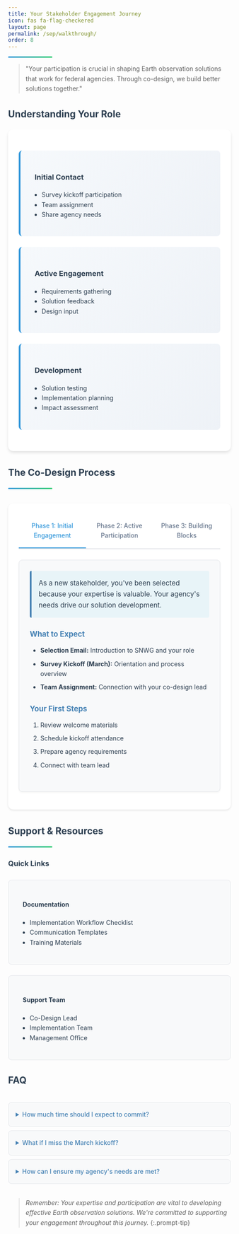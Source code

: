 ```yaml
---
title: Your Stakeholder Engagement Journey
icon: fas fa-flag-checkered
layout: page
permalink: /sep/walkthrough/
order: 8
---
```


<!--# Welcome to SNWG Co-Design-->
<div class="header-line"></div>

> "Your participation is crucial in shaping Earth observation solutions that work for federal agencies. Through co-design, we build better solutions together."

## Understanding Your Role

<div class="content-section">
    <div class="role-grid">
        <div class="role-card">
            <h3><i class="fas fa-rocket"></i> Initial Contact</h3>
            <ul>
                <li>Survey kickoff participation</li>
                <li>Team assignment</li>
                <li>Share agency needs</li>
            </ul>
        </div>
        <div class="role-card">
            <h3><i class="fas fa-users"></i> Active Engagement</h3>
            <ul>
                <li>Requirements gathering</li>
                <li>Solution feedback</li>
                <li>Design input</li>
            </ul>
        </div>
        <div class="role-card">
            <h3><i class="fas fa-cogs"></i> Development</h3>
            <ul>
                <li>Solution testing</li>
                <li>Implementation planning</li>
                <li>Impact assessment</li>
            </ul>
        </div>
    </div>
</div>

## The Co-Design Process
<div class="header-line"></div>

<div class="tabs-wrapper">
  <!-- Radio buttons -->
  <input type="radio" name="phase-tabs" id="phase1-tab" checked="checked">
  <input type="radio" name="phase-tabs" id="phase2-tab">
  <input type="radio" name="phase-tabs" id="phase3-tab">
  
  <!-- Labels -->
  <div class="tabs-nav">
    <label for="phase1-tab">Phase 1: Initial Engagement</label>
    <label for="phase2-tab">Phase 2: Active Participation</label>
    <label for="phase3-tab">Phase 3: Building Blocks</label>
  </div>
  
  <div class="tabs-content">
    <!-- Phase 1 Content -->
    <div id="phase1" class="tab-content">
      <div class="phase-card">
        <div class="phase-intro">
          <p class="tip-text">As a new stakeholder, you've been selected because your expertise is valuable. Your agency's needs drive our solution development.</p>
        </div>
        <div class="phase-section">
          <h4>What to Expect</h4>
          <ul class="phase-list">
            <li><strong>Selection Email:</strong> Introduction to SNWG and your role</li>
            <li><strong>Survey Kickoff (March):</strong> Orientation and process overview</li>
            <li><strong>Team Assignment:</strong> Connection with your co-design lead</li>
          </ul>
        </div>
        <div class="phase-section">
          <h4>Your First Steps</h4>
          <ol class="phase-list">
            <li>Review welcome materials</li>
            <li>Schedule kickoff attendance</li>
            <li>Prepare agency requirements</li>
            <li>Connect with team lead</li>
          </ol>
        </div>
      </div>
    </div>
    <!-- Phase 2 Content -->
    <div id="phase2" class="tab-content">
      <div class="timeline-section">
        <table class="styled-table">
          <thead>
            <tr>
              <th>Month</th>
              <th>Activities</th>
              <th>Deliverables</th>
            </tr>
          </thead>
          <tbody>
            <tr>
              <td>1-2</td>
              <td>Requirements gathering</td>
              <td>Agency needs document</td>
            </tr>
            <tr>
              <td>3-4</td>
              <td>Solution design workshops</td>
              <td>Design specifications</td>
            </tr>
            <tr>
              <td>5-6</td>
              <td>Review and feedback</td>
              <td>Feedback documentation</td>
            </tr>
            <tr>
              <td>7-8</td>
              <td>Implementation planning</td>
              <td>Deployment strategy</td>
            </tr>
          </tbody>
        </table>
      </div>
    </div>
    <!-- Phase 3 Content -->
    <div id="phase3" class="tab-content">
      <div class="blocks-container">
        <div class="block">
          <h4><i class="fas fa-handshake"></i> Trust & Transparency</h4>
          <ul>
            <li>Open communication</li>
            <li>Clear expectations</li>
            <li>Shared goals</li>
          </ul>
        </div>
        <div class="block">
          <h4><i class="fas fa-search"></i> Curiosity & Empathy</h4>
          <ul>
            <li>Understanding workflows</li>
            <li>Exploring constraints</li>
            <li>Identifying opportunities</li>
          </ul>
        </div>
        <div class="block">
          <h4><i class="fas fa-lightbulb"></i> Ingenuity & Creativity</h4>
          <ul>
            <li>Problem-solving</li>
            <li>Innovation</li>
            <li>Practical solutions</li>
          </ul>
        </div>
      </div>
    </div>
  </div>
</div>


## Support & Resources
<div class="header-line"></div>

### Quick Links

<div class="resources-grid">
    <div class="resource-card">
        <h4><i class="fas fa-book"></i> Documentation</h4>
        <ul>
            <li>Implementation Workflow Checklist</li>
            <li>Communication Templates</li>
            <li>Training Materials</li>
        </ul>
    </div>
    <div class="resource-card">
        <h4><i class="fas fa-hands-helping"></i> Support Team</h4>
        <ul>
            <li>Co-Design Lead</li>
            <li>Implementation Team</li>
            <li>Management Office</li>
        </ul>
    </div>
</div>

## FAQ

<div class="faq-section">
    <details>
        <summary>How much time should I expect to commit?</summary>
        <p>Plan for 2-4 hours monthly for regular activities, with additional time during key development phases.</p>
    </details>
    <details>
        <summary>What if I miss the March kickoff?</summary>
        <p>Contact your co-design lead for orientation materials and a catch-up session.</p>
    </details>
    <details>
        <summary>How can I ensure my agency's needs are met?</summary>
        <p>Active participation in early requirement gathering and regular feedback sessions is key.</p>
    </details>
</div>


>*Remember: Your expertise and participation are vital to developing effective Earth observation solutions. We're committed to supporting your engagement throughout this journey.*
{:.prompt-tip}


<style>
.tabs-wrapper {
  margin: 2rem 0;
  background: white;
  border-radius: 12px;
  padding: 1.5rem;
  box-shadow: 0 2px 4px rgba(0, 0, 0, 0.1);
}

.tabs-wrapper input[type="radio"] {
  display: none;
}

#phase1-tab:checked ~ .tabs-content #phase1,
#phase2-tab:checked ~ .tabs-content #phase2,
#phase3-tab:checked ~ .tabs-content #phase3 {
  display: block;
}

#phase1-tab:checked ~ .tabs-nav label[for="phase1-tab"],
#phase2-tab:checked ~ .tabs-nav label[for="phase2-tab"],
#phase3-tab:checked ~ .tabs-nav label[for="phase3-tab"] {
  color: #3498db;
  border-bottom: 2px solid #3498db;
}

.tabs-nav {
  display: flex;
  border-bottom: 2px solid #e5e7eb;
  margin-bottom: 1.5rem;
}

.tabs-nav label {
  flex: 1;
  padding: 1rem;
  text-align: center;
  cursor: pointer;
  color: #64748b;
  font-weight: 500;
  transition: all 0.3s ease;
}

.tabs-nav label:hover {
  color: #3498db;
}

.tab-content {
  display: none;
}

.header-line {
    height: 3px;
    background: linear-gradient(to right, #3498db, #2ecc71);
    margin-top: 0.5rem;
    border-radius: 2px;
    width: 100px;
}

/* Base styles matching SEP */
body {
    font-family: -apple-system, BlinkMacSystemFont, "Segoe UI", Roboto, sans-serif;
    line-height: 1.6;
    color: #2c3e50;
}

/* Content sections */
.content-section {
    background-color: white;
    border-radius: 0.75rem;
    box-shadow: 0 4px 6px rgba(0, 0, 0, 0.1);
    padding: 1.5rem;
    margin-bottom: 2rem;
}

/* Role cards grid */
.role-grid {
    display: grid;
    grid-template-columns: repeat(auto-fit, minmax(250px, 1fr));
    gap: 1.5rem;
    margin: 1.5rem 0;
}

.role-card {
    background: linear-gradient(135deg, #f6f9fc, #eef2f7);
    border-left: 4px solid #3498db;
    padding: 1.5rem;
    border-radius: 8px;
    transition: transform 0.2s ease;
}

.role-card:hover {
    transform: translateY(-2px);
}

/* Phase cards */
.phase-card {
    background: #f8f9fa;
    border-radius: 8px;
    padding: 1.5rem;
    margin: 1rem 0;
    border: 1px solid #e5e7eb;
}

/* Timeline table */
.styled-table {
    width: 100%;
    border-collapse: collapse;
    margin: 1.5rem 0;
    border-radius: 8px;
    overflow: hidden;
}

.styled-table th,
.styled-table td {
    padding: 1rem;
    text-align: left;
    border-bottom: 1px solid #e5e7eb;
}

.styled-table th {
    background-color: #4682B4;
    color: white;
}

.styled-table tr:nth-child(even) {
    background-color: #f8f9fa;
}

/* Building blocks */
.blocks-container {
    display: grid;
    grid-template-columns: repeat(auto-fit, minmax(250px, 1fr));
    gap: 1.5rem;
    margin: 1.5rem 0;
}

.block {
    background: #f8f9fa;
    padding: 1.5rem;
    border-radius: 8px;
    border: 1px solid #e5e7eb;
}

/* Resources grid */
.resources-grid {
    display: grid;
    grid-template-columns: repeat(auto-fit, minmax(250px, 1fr));
    gap: 1.5rem;
    margin: 1.5rem 0;
}

.resource-card {
    background: #f8f9fa;
    padding: 1.5rem;
    border-radius: 8px;
    border: 1px solid #e5e7eb;
    transition: transform 0.2s ease;
}

.resource-card:hover {
    transform: translateY(-2px);
}

/* FAQ section */
.faq-section {
    max-width: 800px;
    margin: 2rem auto;
}

details {
    background: #f8f9fa;
    padding: 1rem;
    margin-bottom: 0.5rem;
    border-radius: 8px;
    border: 1px solid #e5e7eb;
}

details summary {
    cursor: pointer;
    font-weight: 500;
    color: #4682B4;
}

/* Icons */
.fas {
    color: #4682B4;
    margin-right: 0.5rem;
}

/* Responsive adjustments */
@media (max-width: 768px) {
    .role-grid,
    .blocks-container,
    .resources-grid {
        grid-template-columns: 1fr;
    }
}

.phase-card {
    background: #f8f9fa;
    border-radius: 8px;
    padding: 1.5rem;
    margin: 1rem 0;
    border: 1px solid #e5e7eb;
    box-shadow: 0 2px 4px rgba(0, 0, 0, 0.05);
}

.phase-intro {
    background: #e8f4f8;
    border-left: 4px solid #4682B4;
    padding: 1rem;
    margin-bottom: 1.5rem;
    border-radius: 4px;
}

.tip-text {
    color: #2c3e50;
    margin: 0;
    font-size: 1.1em;
}

.phase-section {
    margin-bottom: 1.5rem;
}

.phase-section h4 {
    color: #4682B4;
    margin-bottom: 0.75rem;
    font-size: 1.2em;
}

.phase-list {
    margin: 0;
    padding-left: 1.5rem;
}

.phase-list li {
    margin-bottom: 0.5rem;
    line-height: 1.6;
}

.phase-list strong {
    color: #2c3e50;
}
</style>

